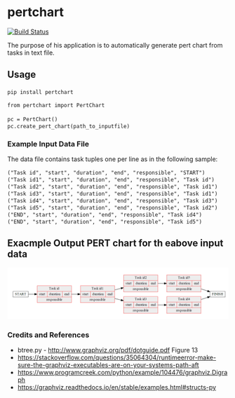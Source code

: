 # pertchart

[![Build Status](https://travis-ci.com/sisayie/pertchart.svg?branch=master)](https://travis-ci.com/github/sisayie/pertchart)

The purpose of his application is to automatically generate pert chart from tasks in text file.

## Usage
`pip install pertchart`
```
from pertchart import PertChart

pc = PertChart()
pc.create_pert_chart(path_to_inputfile)
```

### Example Input Data File
The data file contains task tuples one per line as in the following sample:
```
("Task id", "start", "duration", "end", "responsible", "START")
("Task id1", "start", "duration", "end", "responsible", "Task id")
("Task id2", "start", "duration", "end", "responsible", "Task id1")
("Task id3", "start", "duration", "end", "responsible", "Task id1")
("Task id4", "start", "duration", "end", "responsible", "Task id3")
("Task id5", "start", "duration", "end", "responsible", "Task id2")
("END", "start", "duration", "end", "responsible", "Task id4")
("END", "start", "duration", "end", "responsible", "Task id5")
```

## Exacmple Output PERT chart for th eabove input data
![alt text](output.PNG "PERT output")

### Credits and References
- btree.py - http://www.graphviz.org/pdf/dotguide.pdf Figure 13
- https://stackoverflow.com/questions/35064304/runtimeerror-make-sure-the-graphviz-executables-are-on-your-systems-path-aft
- https://www.programcreek.com/python/example/104476/graphviz.Digraph
- https://graphviz.readthedocs.io/en/stable/examples.html#structs-py
